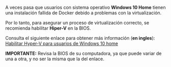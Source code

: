 A veces pasa que usuarios con sistema operativo **Windows 10 Home** tienen una instalación fallida de Docker debido a problemas con la virtualización.

Por lo tanto, para asegurar un proceso de virtualización correcto, se recomienda habilitar **Hiper-V** en la BIOS.

Consulta el siguiente enlace para obtener más información (**en ingles**):
[Habilitar Hyper-V para usuarios de Windows 10 home](https://techcommunity.microsoft.com/t5/itops-talk-blog/step-by-step-enabling-hyper-v-for-use-on-windows-10/ba-p/267945)

**IMPORTANTE:** Revisa la BIOS de su computadora, ya que puede variar de una a otra, y no ser la misma que la del enlace.